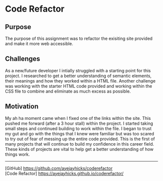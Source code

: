 # Code Refactor

## Purpose
The purpose of this assignment was to refactor the exisiting site provided and make it more web accessible.

## Challenges
As a new/future developer I intially struggled with a starting point for this project. I researched to get a better understanding of semantic elements, their meanings and how they worked within a HTML file. Another challenge was working with the starter HTML code provided and working within the CSS file to combine and eliminate as much excess as possible.

## Motivation
My ah ha moment came when I fixed one of the links within the site. This pushed me forward (after a 3 hour stall) within the project. I started taking small steps and continued building to work within the file. I began to trust my gut and go with the things that I knew were familiar but was too scared to try out of fear of messing up the entire code provided. This is the first of many projects that will continue to build my confidence in this career field. These kinds of projects are vital to help get a better understanding of how things work.

----
[GitHub] https://github.com/ayejayhicks/coderefactor  
[Code Refactor] https://ayejayhicks.github.io/coderefactor/


